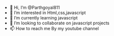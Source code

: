 - 👋 Hi, I’m @Parthgoyal811
- 👀 I’m interested in Html,css,javascript
- 🌱 I’m currently learning javascript
- 💞️ I’m looking to collaborate on javascript projects
- 📫 How to reach me By my youtube channel

<!---
Parthgoyal811/Parthgoyal811 is a ✨ special ✨ repository because its `README.md` (this file) appears on your GitHub profile.
You can click the Preview link to take a look at your changes.
--->
